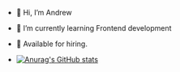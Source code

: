 - 👋 Hi, I’m Andrew
- 🌱 I’m currently learning Frontend development
- 👀 Available for hiring.


- [![Anurag's GitHub stats](https://github-readme-stats.vercel.app/api/top-langs/?username=Andrey772005&show_icons=true&theme=solarized-light&border_color=#9F7303)](https://github.com/anuraghazra/github-readme-stats)

<!---
Andrey772005/Andrey772005 is a ✨ special ✨ repository because its `README.md` (this file) appears on your GitHub profile.
You can click the Preview link to take a look at your changes.
--->
